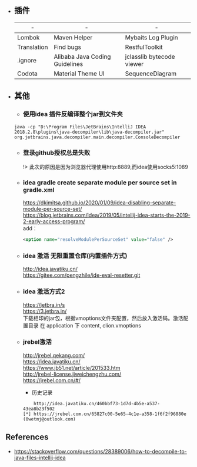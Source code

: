 
+ ## 插件

    | - | - | - |
    --|--|--
    |Lombok|Maven Helper|Mybaits Log Plugin|
    |Translation|Find bugs|RestfulToolkit|
    |.ignore|Alibaba Java Coding Guidelines|jclasslib bytecode viewer|
    |Codota|Material Theme UI|SequenceDiagram|

+ ## 其他
    - ### 使用idea 插件反编译整个jar到文件夹
    `java -cp "D:\Program Files\JetBrains\IntelliJ IDEA 2018.2.8\plugins\java-decompiler\lib\java-decompiler.jar" org.jetbrains.java.decompiler.main.decompiler.ConsoleDecompiler`

    - ### 登录github授权总是失败
        !> 此次的原因是因为浏览器代理使用http:8889,而idea使用socks5:1089

    - ### idea gradle create separate module per source set in gradle.xml
        https://dkimitsa.github.io/2020/01/09/idea-disabling-separate-module-per-source-set/ </br>
        https://blog.jetbrains.com/idea/2019/05/intellij-idea-starts-the-2019-2-early-access-program/  
        add：
        ```xml
        <option name="resolveModulePerSourceSet" value="false" />
        ```
    
    - ### idea 激活 无限重置仓库(内置插件方式)
        http://idea.javatiku.cn/ </br>
        https://gitee.com/pengzhile/ide-eval-resetter.git

    - ### idea 激活方式2
        https://jetbra.in/s </br>
        https://3.jetbra.in/  
        下载相印的jar包，根据vmoptions文件夹配置，然后放入激活码。激活配置目录  在 application 下 content, clion.vmoptions

    - ### jrebel激活
        http://jrebel.qekang.com/ </br>
        https://idea.javatiku.cn/ </br>
        https://www.jb51.net/article/201533.htm </br>
        http://jrebel-license.jiweichengzhu.com/ </br>
        https://jrebel.com.cn/#/

        + 历史记录
        ```shell
            http://idea.javatiku.cn/460bbf73-1d7d-4b5e-a537-43ea8b23f502
        [*] https://jrebel.com.cn/65827c00-5e65-4c1e-a358-1f6f2f96880e (0wetmj@outlook.com)
        ```

## References
*  https://stackoverflow.com/questions/28389006/how-to-decompile-to-java-files-intellij-idea